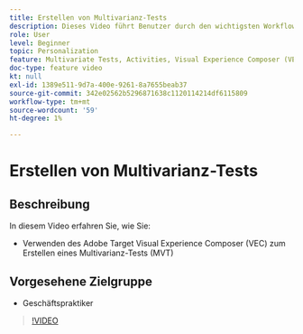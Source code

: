 ```yaml
---
title: Erstellen von Multivarianz-Tests
description: Dieses Video führt Benutzer durch den wichtigsten Workflow zum Erstellen eines Multivarianz-Tests (MVT) in Adobe Target. Erfahren Sie mehr über die Schritte zum Erstellen und Interpretieren von Multivarianz-Tests.
role: User
level: Beginner
topic: Personalization
feature: Multivariate Tests, Activities, Visual Experience Composer (VEC)
doc-type: feature video
kt: null
exl-id: 1389e511-9d7a-400e-9261-8a7655beab37
source-git-commit: 342e02562b5296871638c1120114214df6115809
workflow-type: tm+mt
source-wordcount: '59'
ht-degree: 1%

---
```


# Erstellen von Multivarianz-Tests

## Beschreibung

In diesem Video erfahren Sie, wie Sie:

* Verwenden des Adobe Target Visual Experience Composer (VEC) zum Erstellen eines Multivarianz-Tests (MVT)

## Vorgesehene Zielgruppe

* Geschäftspraktiker

>[!VIDEO](https://video.tv.adobe.com/v/17395/?quality=12)
